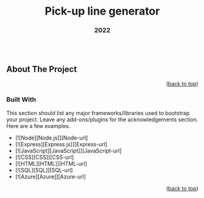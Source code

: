 <!-- ABOUT THE PROJECT -->
<h1 align="center">Pick-up line generator</h1>
<h3 align="center">2022</h3>

<br></br>

## About The Project

<p align="right">(<a href="#readme-top">back to top</a>)</p>



### Built With

This section should list any major frameworks/libraries used to bootstrap your project. Leave any add-ons/plugins for the acknowledgements section. Here are a few examples.

* [![Node][Node.js]][Node-url]
* [![Express][Express.js]][Express-url]
* [![JavaScript][JavaScript]][JavaScript-url]
* [![CSS][CSS]][CSS-url]
* [![HTML][HTML]][HTML-url]
* [![SQL][SQL]][SQL-url]
* [![Azure][Azure]][Azure-url]

<p align="right">(<a href="#readme-top">back to top</a>)</p>
